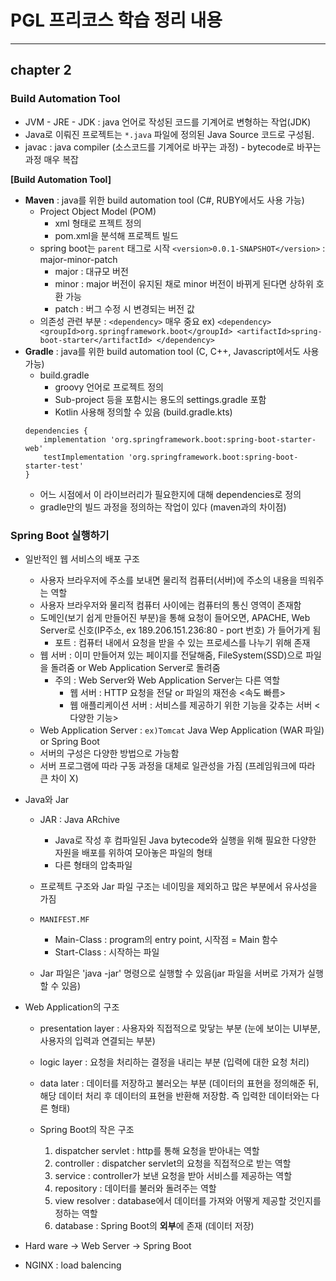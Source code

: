 # PGL 프리코스 학습 정리 내용

------

## chapter 2

### Build Automation Tool
- JVM - JRE - JDK : java 언어로 작성된 코드를 기계어로 변형하는 작업(JDK)
- Java로 이뤄진 프로젝트는 `*.java` 파일에 정의된 Java Source 코드로 구성됨.
- javac : java compiler (소스코드를 기계어로 바꾸는 과정) - bytecode로 바꾸는 과정 매우 복잡

**[Build Automation Tool]**
- **Maven** : java를 위한 build automation tool (C#, RUBY에서도 사용 가능)
    - Project Object Model (POM)
         - xml 형태로 프젝트 정의
         - pom.xml을 분석해 프로젝트 빌드
    - spring boot는 `parent` 태그로 시작
    `<version>0.0.1-SNAPSHOT</version>` : major-minor-patch
        - major : 대규모 버전
        - minor : major 버전이 유지된 채로 minor 버전이 바뀌게 된다면 상하위 호환 가능
        - patch : 버그 수정 시 변경되는 버전 값
    - 의존성 관련 부분 : `<dependency>` 매우 중요
        ex) ```
            <dependency>
                <groupId>org.springframework.boot</groupId>
                <artifactId>spring-boot-starter</artifactId>
            </dependency>
            ```
- **Gradle** : java를 위한 build automation tool (C, C++, Javascript에서도 사용 가능)
    - build.gradle
        - groovy 언어로 프로젝트 정의
        - Sub-project 등을 포함시는 용도의 settings.gradle 포함
        - Kotlin 사용해 정의할 수 있음 (build.gradle.kts)
    ```
    dependencies {
	    implementation 'org.springframework.boot:spring-boot-starter-web'
	    testImplementation 'org.springframework.boot:spring-boot-starter-test'
    }
    ```
    - 어느 시점에서 이 라이브러리가 필요한지에 대해 dependencies로 정의
    - gradle만의 빌드 과정을 정의하는 작업이 있다 (maven과의 차이점)

### Spring Boot 실행하기
- 일반적인 웹 서비스의 배포 구조
    - 사용자 브라우저에 주소를 보내면 물리적 컴퓨터(서버)에 주소의 내용을 띄워주는 역할
    - 사용자 브라우저와 물리적 컴퓨터 사이에는 컴퓨터의 통신 영역이 존재함
    - 도메인(보기 쉽게 만들어진 부분)을 통해 요청이 들어오면, APACHE, Web Server로 신호(IP주소, ex 189.206.151.236:80 - port 번호) 가 들어가게 됨
        - 포트 : 컴퓨터 내에서 요청을 받을 수 있는 프로세스를 나누기 위해 존재
    - 웹 서버 : 이미 만들어져 있는 페이지를 전달해줌, FileSystem(SSD)으로 파일을 돌려줌 or Web Application Server로 돌려줌
        - 주의 : Web Server와 Web Application Server는 다른 역할
            - 웹 서버 : HTTP 요청을 전달 or 파일의 재전송 <속도 빠름>
            - 웹 애플리케이션 서버 : 서비스를 제공하기 위한 기능을 갖추는 서버 <다양한 기능>
    - Web Application Server : `ex)Tomcat` Java Wep Application (WAR 파일) or Spring Boot
    - 서버의 구성은 다양한 방법으로 가능함
    - 서버 프로그램에 따라 구동 과정을 대체로 일관성을 가짐 (프레임워크에 따라 큰 차이 X)

- Java와 Jar
    - JAR : Java ARchive
        - Java로 작성 후 컴파일된 Java bytecode와 실행을 위해 필요한 다양한 자원을 배포를 위하여 모아놓은 파일의 형태
        - 다른 형태의 압축파일
    - 프로젝트 구조와 Jar 파일 구조는 네이밍을 제외하고 많은 부분에서 유사성을 가짐

    - `MANIFEST.MF`
        - Main-Class : program의 entry point, 시작점 = Main 함수
        - Start-Class : 시작하는 파일

    - Jar 파일은 'java -jar' 명령으로 실행할 수 있음(jar 파일을 서버로 가져가 실행할 수 있음)

- Web Application의 구조
    - presentation layer : 사용자와 직접적으로 맞닿는 부분 (눈에 보이는 UI부분, 사용자의 입력과 연결되는 부분)
    - logic layer : 요청을 처리하는 결정을 내리는 부분 (입력에 대한 요청 처리)
    - data later : 데이터를 저장하고 불러오는 부분 (데이터의 표현을 정의해준 뒤, 해당 데이터 처리 후 데이터의 표현을 반환해 저장함. 즉 입력한 데이터와는 다른 형태)

    - Spring Boot의 작은 구조
        1. dispatcher servlet : http를 통해 요청을 받아내는 역할
        2. controller : dispatcher servlet의 요청을 직접적으로 받는 역할
        3. service : controller가 보낸 요청을 받아 서비스를 제공하는 역할
        4. repository : 데이터를 불러와 돌려주는 역할
        5. view resolver : database에서 데이터를 가져와 어떻게 제공할 것인지를 정하는 역할
        6. database : Spring Boot의 **외부**에 존재 (데이터 저장)

- Hard ware -> Web Server -> Spring Boot
- NGINX : load balencing



